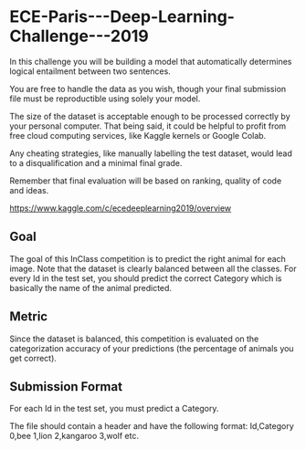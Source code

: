# ECE-Paris---Deep-Learning-Challenge---2019

In this challenge you will be building a model that automatically determines logical entailment between two sentences.

You are free to handle the data as you wish, though your final submission file must be reproductible using solely your model.

The size of the dataset is acceptable enough to be processed correctly by your personal computer. That being said, it could be helpful to profit from free cloud computing services, like Kaggle kernels or Google Colab.

Any cheating strategies, like manually labelling the test dataset, would lead to a disqualification and a minimal final grade.

Remember that final evaluation will be based on ranking, quality of code and ideas.

https://www.kaggle.com/c/ecedeeplearning2019/overview


## Goal
The goal of this InClass competition is to predict the right animal for each image. Note that the dataset is clearly balanced between all the classes. For every Id in the test set, you should predict the correct Category which is basically the name of the animal predicted.

## Metric
Since the dataset is balanced, this competition is evaluated on the categorization accuracy of your predictions (the percentage of animals you get correct).

## Submission Format
For each Id in the test set, you must predict a Category.

The file should contain a header and have the following format:
Id,Category
0,bee
1,lion
2,kangaroo
3,wolf
etc.
